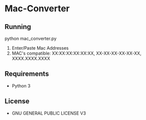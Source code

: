 # Mac-Converter

Running
-------

python mac_converter.py

1. Enter/Paste Mac Addresses
2. MAC's compatible: XX:XX:XX:XX:XX:XX, XX-XX-XX-XX-XX-XX, XXXX.XXXX.XXXX

Requirements
------------

* Python 3

License 
-------

* GNU GENERAL PUBLIC LICENSE V3
